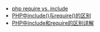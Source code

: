 - [php require vs. include](https://blog.csdn.net/wizardforcel/article/details/25414671)
- [PHP中include()与require()的区别](https://www.cnblogs.com/gaobint/p/6397486.html)
- [PHP中include和require的区别详解](https://www.jianshu.com/p/955a7a794f1b)